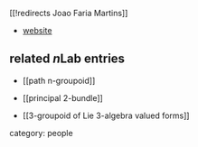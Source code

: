[[!redirects Joao Faria Martins]]

* [website](http://ferrari.dmat.fct.unl.pt/personal/jnm/)

## related $n$Lab entries

* [[path n-groupoid]]

* [[principal 2-bundle]]

* [[3-groupoid of Lie 3-algebra valued forms]]

category: people